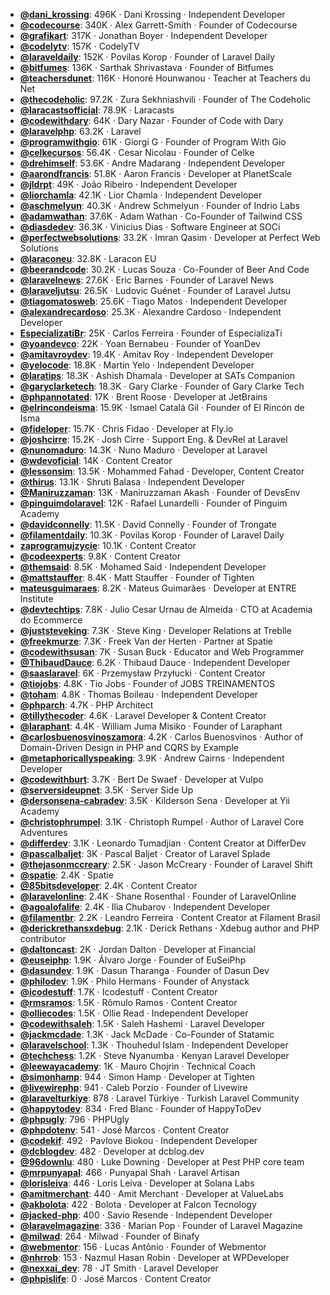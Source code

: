 - **[@dani_krossing](https://www.youtube.com/@dani_krossing)**: 496K ‧ Dani Krossing ‧ Independent Developer
- **[@codecourse](https://www.youtube.com/@codecourse)**: 340K ‧ Alex Garrett-Smith ‧ Founder of Codecourse
- **[@grafikart](https://www.youtube.com/@grafikart)**: 317K ‧ Jonathan Boyer ‧ Independent Developer
- **[@codelytv](https://www.youtube.com/@codelytv)**: 157K ‧ CodelyTV
- **[@laraveldaily](https://www.youtube.com/@laraveldaily)**: 152K ‧ Povilas Korop ‧ Founder of Laravel Daily
- **[@bitfumes](https://www.youtube.com/@bitfumes)**: 136K ‧ Sarthak Shrivastava ‧ Founder of Bitfumes
- **[@teachersdunet](https://www.youtube.com/@teachersdunet)**: 116K ‧ Honoré Hounwanou ‧ Teacher at Teachers du Net
- **[@thecodeholic](https://www.youtube.com/@thecodeholic)**: 97.2K ‧ Zura Sekhniashvili ‧ Founder of The Codeholic
- **[@laracastsofficial](https://www.youtube.com/@laracastsofficial)**: 78.9K ‧ Laracasts
- **[@codewithdary](https://www.youtube.com/@codewithdary)**: 64K ‧ Dary Nazar ‧ Founder of Code with Dary
- **[@laravelphp](https://www.youtube.com/@laravelphp)**: 63.2K ‧ Laravel
- **[@programwithgio](https://www.youtube.com/@programwithgio)**: 61K ‧ Giorgi G ‧ Founder of Program With Gio
- **[@celkecursos](https://www.youtube.com/@celkecursos)**: 56.4K ‧ Cesar Nicolau ‧ Founder of Celke
- **[@drehimself](https://www.youtube.com/@drehimself)**: 53.6K ‧ Andre Madarang ‧ Independent Developer
- **[@aarondfrancis](https://www.youtube.com/@aarondfrancis)**: 51.8K ‧ Aaron Francis ‧ Developer at PlanetScale
- **[@jldrpt](https://www.youtube.com/@jldrpt)**: 49K ‧ João Ribeiro ‧ Independent Developer
- **[@liorchamla](https://www.youtube.com/@liorchamla)**: 42.1K ‧ Lior Chamla ‧ Independent Developer
- **[@aschmelyun](https://www.youtube.com/@aschmelyun)**: 40.3K ‧ Andrew Schmelyun ‧ Founder of Indrio Labs
- **[@adamwathan](https://www.youtube.com/@adamwathan)**: 37.6K ‧ Adam Wathan ‧ Co-Founder of Tailwind CSS
- **[@diasdedev](https://www.youtube.com/@diasdedev)**: 36.3K ‧ Vinicius Dias ‧ Software Engineer at SOCi
- **[@perfectwebsolutions](https://www.youtube.com/@perfectwebsolutions)**: 33.2K ‧ Imran Qasim ‧ Developer at Perfect Web Solutions
- **[@laraconeu](https://www.youtube.com/@laraconeu)**: 32.8K ‧ Laracon EU
- **[@beerandcode](https://www.youtube.com/@beerandcode)**: 30.2K ‧ Lucas Souza ‧ Co-Founder of Beer And Code
- **[@laravelnews](https://www.youtube.com/@laravelnews)**: 27.6K ‧ Eric Barnes ‧ Founder of Laravel News
- **[@laraveljutsu](https://www.youtube.com/@laraveljutsu)**: 26.5K ‧ Ludovic Guénet ‧ Founder of Laravel Jutsu
- **[@tiagomatosweb](https://www.youtube.com/@tiagomatosweb)**: 25.6K ‧ Tiago Matos ‧ Independent Developer
- **[@alexandrecardoso](https://www.youtube.com/@alexandrecardoso)**: 25.3K ‧ Alexandre Cardoso ‧ Independent Developer
- **[EspecializatiBr](https://www.youtube.com/EspecializatiBr)**: 25K ‧ Carlos Ferreira ‧ Founder of EspecializaTi
- **[@yoandevco](https://www.youtube.com/@yoandevco)**: 22K ‧ Yoan Bernabeu ‧ Founder of YoanDev
- **[@amitavroydev](https://www.youtube.com/@amitavroydev)**: 19.4K ‧ Amitav Roy ‧ Independent Developer
- **[@yelocode](https://www.youtube.com/@yelocode)**: 18.8K ‧ Martin Yelo ‧ Independent Developer
- **[@laratips](https://www.youtube.com/@laratips)**: 18.3K ‧ Ashish Dhamala ‧ Developer at SATs Companion
- **[@garyclarketech](https://www.youtube.com/@garyclarketech)**: 18.3K ‧ Gary Clarke ‧ Founder of Gary Clarke Tech
- **[@phpannotated](https://www.youtube.com/@phpannotated)**: 17K ‧ Brent Roose ‧ Developer at JetBrains
- **[@elrincondeisma](https://www.youtube.com/@elrincondeisma)**: 15.9K ‧ Ismael Catalá Gil ‧ Founder of El Rincón de Isma
- **[@fideloper](https://www.youtube.com/@fideloper)**: 15.7K ‧ Chris Fidao ‧ Developer at Fly.io
- **[@joshcirre](https://www.youtube.com/@joshcirre)**: 15.2K ‧ Josh Cirre ‧ Support Eng. & DevRel at Laravel
- **[@nunomaduro](https://www.youtube.com/@nunomaduro)**: 14.3K ‧ Nuno Maduro ‧ Developer at Laravel
- **[@wdevoficial](https://www.youtube.com/@wdevoficial)**: 14K ‧ Content Creator
- **[@lessonsim](https://www.youtube.com/@lessonsim)**: 13.5K ‧ Mohammed Fahad ‧ Developer, Content Creator
- **[@thirus](https://www.youtube.com/@thirus)**: 13.1K ‧ Shruti Balasa ‧ Independent Developer
- **[@Maniruzzaman](https://www.youtube.com/@Maniruzzaman)**: 13K ‧ Maniruzzaman Akash ‧ Founder of DevsEnv
- **[@pinguimdolaravel](https://www.youtube.com/@pinguimdolaravel)**: 12K ‧ Rafael Lunardelli ‧ Founder of Pinguim Academy
- **[@davidconnelly](https://www.youtube.com/@davidconnelly)**: 11.5K ‧ David Connelly ‧ Founder of Trongate
- **[@filamentdaily](https://www.youtube.com/@filamentdaily)**: 10.3K ‧ Povilas Korop ‧ Founder of Laravel Daily
- **[zaprogramujzycie](https://www.youtube.com/zaprogramujzycie)**: 10.1K ‧ Content Creator
- **[@codeexperts](https://www.youtube.com/@codeexperts)**: 9.8K ‧ Content Creator
- **[@themsaid](https://www.youtube.com/@themsaid)**: 8.5K ‧ Mohamed Said ‧ Independent Developer
- **[@mattstauffer](https://www.youtube.com/@mattstauffer)**: 8.4K ‧ Matt Stauffer ‧ Founder of Tighten
- **[mateusguimaraes](https://www.youtube.com/mateusguimaraes)**: 8.2K ‧ Mateus Guimarães ‧ Developer at ENTRE Institute
- **[@devtechtips](https://www.youtube.com/@devtechtips)**: 7.8K ‧ Julio Cesar Urnau de Almeida ‧ CTO at Academia do Ecommerce
- **[@juststeveking](https://www.youtube.com/@juststeveking)**: 7.3K ‧ Steve King ‧ Developer Relations at Treblle
- **[@freekmurze](https://www.youtube.com/@freekmurze)**: 7.3K ‧ Freek Van der Herten ‧ Partner at Spatie
- **[@codewithsusan](https://www.youtube.com/@codewithsusan)**: 7K ‧ Susan Buck ‧ Educator and Web Programmer
- **[@ThibaudDauce](https://www.youtube.com/@ThibaudDauce)**: 6.2K ‧ Thibaud Dauce ‧ Independent Developer
- **[@saaslaravel](https://www.youtube.com/@saaslaravel)**: 6K ‧ Przemysław Przyłucki ‧ Content Creator
- **[@tiojobs](https://www.youtube.com/@tiojobs)**: 4.8K ‧ Tio Jobs ‧ Founder of JOBS TREINAMENTOS
- **[@toham](https://www.youtube.com/@toham)**: 4.8K ‧ Thomas Boileau ‧ Independent Developer
- **[@phparch](https://www.youtube.com/@phparch)**: 4.7K ‧ PHP Architect
- **[@tillythecoder](https://www.youtube.com/@tillythecoder)**: 4.6K ‧ Laravel Developer & Content Creator
- **[@laraphant](https://www.youtube.com/@laraphant)**: 4.4K ‧ William Juma Misiko ‧ Founder of Laraphant
- **[@carlosbuenosvinoszamora](https://www.youtube.com/@carlosbuenosvinoszamora)**: 4.2K ‧ Carlos Buenosvinos ‧ Author of Domain-Driven Design in PHP and CQRS by Example
- **[@metaphoricallyspeaking](https://www.youtube.com/@metaphoricallyspeaking)**: 3.9K ‧ Andrew Cairns ‧ Independent Developer
- **[@codewithburt](https://www.youtube.com/@codewithburt)**: 3.7K ‧ Bert De Swaef ‧ Developer at Vulpo
- **[@serversideupnet](https://www.youtube.com/@serversideupnet)**: 3.5K ‧ Server Side Up
- **[@dersonsena-cabradev](https://www.youtube.com/@dersonsena-cabradev)**: 3.5K ‧ Kilderson Sena ‧ Developer at Yii Academy
- **[@christophrumpel](https://www.youtube.com/@christophrumpel)**: 3.1K ‧ Christoph Rumpel ‧ Author of Laravel Core Adventures
- **[@differdev](https://www.youtube.com/@differdev)**: 3.1K ‧ Leonardo Tumadjian ‧ Content Creator at DifferDev
- **[@pascalbaljet](https://www.youtube.com/@pascalbaljet)**: 3K ‧ Pascal Baljet ‧ Creator of Laravel Splade
- **[@thejasonmccreary](https://www.youtube.com/@thejasonmccreary)**: 2.5K ‧ Jason McCreary ‧ Founder of Laravel Shift
- **[@spatie](https://www.youtube.com/@spatie)**: 2.4K ‧ Spatie
- **[@85bitsdeveloper](https://www.youtube.com/c/85bitsdeveloper)**: 2.4K ‧ Content Creator
- **[@laravelonline](https://www.youtube.com/@laravelonline)**: 2.4K ‧ Shane Rosenthal ‧ Founder of LaravelOnline
- **[@agoalofalife](https://www.youtube.com/@agoalofalife)**: 2.4K ‧ Ilia Chubarov ‧ Independent Developer
- **[@filamentbr](https://www.youtube.com/@filamentbr)**: 2.2K ‧ Leandro Ferreira ‧ Content Creator at Filament Brasil
- **[@derickrethansxdebug](https://www.youtube.com/@derickrethansxdebug)**: 2.1K ‧ Derick Rethans ‧ Xdebug author and PHP contributor
- **[@daltoncast](https://www.youtube.com/@daltoncast)**: 2K ‧ Jordan Dalton ‧ Developer at Financial
- **[@euseiphp](https://www.youtube.com/@euseiphp)**: 1.9K ‧ Álvaro Jorge ‧ Founder of EuSeiPhp
- **[@dasundev](https://www.youtube.com/@dasundev)**: 1.9K ‧ Dasun Tharanga ‧ Founder of Dasun Dev
- **[@philodev](https://www.youtube.com/@philodev)**: 1.9K ‧ Philo Hermans ‧ Founder of Anystack
- **[@icodestuff](https://www.youtube.com/@icodestuff)**: 1.7K ‧ Icodestuff ‧ Content Creator
- **[@rmsramos](https://www.youtube.com/@rmsramos)**: 1.5K ‧ Rômulo Ramos ‧ Content Creator
- **[@olliecodes](https://www.youtube.com/@olliecodes)**: 1.5K ‧ Ollie Read ‧ Independent Developer
- **[@codewithsaleh](https://www.youtube.com/@codewithsaleh)**: 1.5K ‧ Saleh Hashemi ‧ Laravel Developer
- **[@jackmcdade](https://www.youtube.com/@jackmcdade)**: 1.3K ‧ Jack McDade ‧ Co-Founder of Statamic
- **[@laravelschool](https://www.youtube.com/@laravelschool)**: 1.3K ‧ Thouhedul Islam ‧ Independent Developer
- **[@techchess](https://www.youtube.com/c/techchess)**: 1.2K ‧ Steve Nyanumba ‧ Kenyan Laravel Developer
- **[@leewayacademy](https://www.youtube.com/@leewayacademy)**: 1K ‧ Mauro Chojrin ‧ Technical Coach
- **[@simonhamp](https://www.youtube.com/@simonhamp)**: 944 ‧ Simon Hamp ‧ Developer at Tighten
- **[@livewirephp](https://www.youtube.com/@livewirephp)**: 941 ‧ Caleb Porzio ‧ Founder of Livewire
- **[@laravelturkiye](https://www.youtube.com/@laravelturkiye)**: 878 ‧ Laravel Türkiye ‧ Turkish Laravel Community
- **[@happytodev](https://www.youtube.com/@happytodev)**: 834 ‧ Fred Blanc ‧ Founder of HappyToDev
- **[@phpugly](https://www.youtube.com/@phpugly)**: 796 ‧ PHPUgly
- **[@phpdotenv](https://www.youtube.com/channel/UC5UBdO3CNp9CYfzfh80Txbg)**: 541 ‧ José Marcos ‧ Content Creator
- **[@codekif](https://www.youtube.com/@codekif)**: 492 ‧ Pavlove Biokou ‧ Independent Developer
- **[@dcblogdev](https://www.youtube.com/@dcblogdev)**: 482 ‧ Developer at dcblog.dev
- **[@96downlu](https://www.youtube.com/@96downlu)**: 480 ‧ Luke Downing ‧ Developer at Pest PHP core team
- **[@mrpunyapal](https://www.youtube.com/@mrpunyapal)**: 466 ‧ Punyapal Shah ‧ Laravel Artisan
- **[@lorisleiva](https://www.youtube.com/@lorisleiva)**: 446 ‧ Loris Leiva ‧ Developer at Solana Labs
- **[@amitmerchant](https://www.youtube.com/@amitmerchant)**: 440 ‧ Amit Merchant ‧ Developer at ValueLabs
- **[@akbolota](https://www.youtube.com/@akbolota)**: 422 ‧ Bolota ‧ Developer at Falcon Tecnology
- **[@jacked-php](https://www.youtube.com/@jacked-php)**: 400 ‧ Savio Resende ‧ Independent Developer
- **[@laravelmagazine](https://www.youtube.com/@laravelmagazine)**: 336 ‧ Marian Pop ‧ Founder of Laravel Magazine
- **[@milwad](https://www.youtube.com/@milwad)**: 264 ‧ Milwad ‧ Founder of Binafy
- **[@webmentor](https://www.youtube.com/@webmentor)**: 156 ‧ Lucas Antônio ‧ Founder of Webmentor
- **[@nhrrob](https://www.youtube.com/@nhrrob)**: 153 ‧ Nazmul Hasan Robin ‧ Developer at WPDeveloper
- **[@nexxai_dev](https://www.youtube.com/@nexxai_dev)**: 78 ‧ JT Smith ‧ Laravel Developer
- **[@phpislife](https://www.youtube.com/@phpislife)**: 0 ‧ José Marcos ‧ Content Creator
